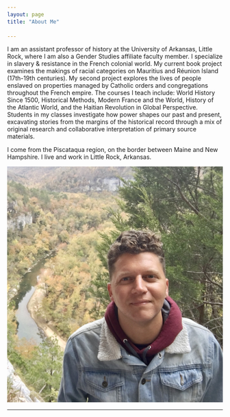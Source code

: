 ```yaml
---
layout: page
title: "About Me"

---
```


I am an assistant professor of history at the University of Arkansas, Little Rock, where I am also a Gender Studies affiliate faculty member. I specialize in slavery & resistance in the French colonial world. My current book project examines the makings of racial categories on Mauritius and Réunion Island (17th-19th centuries). My second project explores the lives of people enslaved on properties managed by Catholic orders and congregations throughout the French empire. The courses I teach include: World History Since 1500, Historical Methods, Modern France and the World, History of the Atlantic World, and the Haitian Revolution in Global Perspective. Students in my classes investigate how power shapes our past and present, excavating stories from the margins of the historical record through a mix of original research and collaborative interpretation of primary source materials. 

I come from the Piscataqua region, on the border between Maine and New Hampshire. I live and work in Little Rock, Arkansas.

![Photo](IMG-3710.jpg)

---
